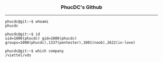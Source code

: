 <p align="center">
  <h3 align="center">PhucDC's Github</h3>
</p>


___

```console
phucdc@git:~$ whoami
phucdc

phucdc@git:~$ id
uid=1000(phucdc) gid=1000(phucdc) groups=1000(phucdc),1337(pentester),1001(noob),2622(in-love)

phucdc@git:~$ which company
/viettel/vds
```
